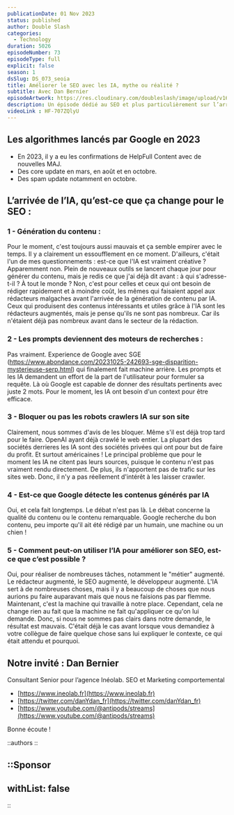 ```yaml
---
publicationDate: 01 Nov 2023
status: published
author: Double Slash
categories:
  - Technology
duration: 5026
episodeNumber: 73
episodeType: full
explicit: false
season: 1
dsSlug: DS_073_seoia
title: Améliorer le SEO avec les IA, mythe ou réalité ?
subtitle: Avec Dan Bernier
episodeArtwork: https://res.cloudinary.com/doubleslash/image/upload/v1698610790/episode/ART_73_bxnjbq.png
description: Un épisode dédié au SEO et plus particulièrement sur l’arrivée des IA dans le SEO. Qu’est-ce que cela change. Peut-on tirer parti des IA pour améliorer son SEO. Pouvons-nous générer du contenu de qualité avec les IA ?
videoLink : HF-707ZQlyU
---
```

## Les algorithmes lancés par Google en 2023
- En 2023, il y a eu les confirmations de HelpFull Content avec de nouvelles MAJ.
- Des core update en mars, en août et en octobre.
- Des spam update notamment en octobre.

## L’arrivée de l’IA, qu’est-ce que ça change pour le SEO :

### 1 - Génération du contenu :

Pour le moment, c'est toujours aussi mauvais et ça semble empirer avec le temps. 
Il y a clairement un essoufflement en ce moment. D'ailleurs, c'était l'un de mes questionnements : est-ce que l'IA est vraiment créative ? 
Apparemment non. 
Plein de nouveaux outils se lancent chaque jour pour générer du contenu, mais je redis ce que j'ai déjà dit avant : à qui s'adresse-t-il ? 
À tout le monde ? Non, c'est pour celles et ceux qui ont besoin de rédiger rapidement et à moindre coût, les mêmes qui faisaient appel aux rédacteurs malgaches avant l'arrivée de la génération de contenu par IA. 
Ceux qui produisent des contenus intéressants et utiles grâce à l'IA sont les rédacteurs augmentés, mais je pense qu'ils ne sont pas nombreux. Car ils n'étaient déjà pas nombreux avant dans le secteur de la rédaction.

### 2 - Les prompts deviennent des moteurs de recherches :

Pas vraiment. Experience de Google avec SGE (https://www.abondance.com/20231025-242693-sge-disparition-mysterieuse-serp.html) qui finalement fait machine arrière.
Les prompts et les IA demandent un effort de la part de l'utilisateur pour formuler sa requête. Là où Google est capable de donner des résultats pertinents avec juste 2 mots.
Pour le moment, les IA ont besoin d'un context pour être efficace.

### 3 - Bloquer ou pas les robots crawlers IA sur son site

Clairement, nous sommes d'avis de les bloquer. Même s'il est déjà trop tard pour le faire. OpenAI ayant déjà crawlé le web entier.
La plupart des sociétés derrieres les IA sont des sociétés privées qui ont pour but de faire du profit. Et surtout américaines !
Le principal problème que pour le moment les IA ne citent pas leurs sources, puisque le contenu n'est pas vraiment rendu directement.
De plus, ils n'apportent pas de trafic sur les sites web. Donc, il n'y a pas réellement d'intérêt à les laisser crawler.

### 4 - Est-ce que Google détecte les contenus générés par IA

Oui, et cela fait longtemps. Le débat n'est pas là. Le débat concerne la qualité du contenu ou le contenu remarquable. 
Google recherche du bon contenu, peu importe qu'il ait été rédigé par un humain, une machine ou un chien !

### 5 - Comment peut-on utiliser l’IA pour améliorer son SEO, est-ce que c’est possible ?

Oui, pour réaliser de nombreuses tâches, notamment le "métier" augmenté. 
Le rédacteur augmenté, le SEO augmenté, le développeur augmenté. 
L'IA sert à de nombreuses choses, mais il y a beaucoup de choses que nous aurions pu faire auparavant mais que nous ne faisions pas par flemme. 
Maintenant, c'est la machine qui travaille à notre place. Cependant, cela ne change rien au fait que la machine ne fait qu'appliquer ce qu'on lui demande. Donc, si nous ne sommes pas clairs dans notre demande, le résultat est mauvais. 
C'était déjà le cas avant lorsque vous demandiez à votre collègue de faire quelque chose sans lui expliquer le contexte, ce qui était attendu et pourquoi.


## Notre invité : Dan Bernier

Consultant Senior pour l’agence Inéolab. 
SEO et Marketing comportemental

- [https://www.ineolab.fr](https://www.ineolab.fr)
- [https://twitter.com/danYdan_fr](https://twitter.com/danYdan_fr)
- [https://www.youtube.com/@antipods/streams](https://www.youtube.com/@antipods/streams)

Bonne écoute !

::authors
::

::Sponsor
---
withList: false
---
::
